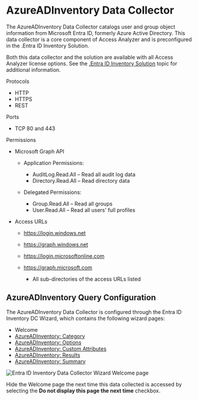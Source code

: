 # AzureADInventory Data Collector

The AzureADInventory Data Collector catalogs user and group object information from Microsoft Entra ID, formerly Azure Active Directory. This data collector is a core component of Access Analyzer and is preconfigured in the .Entra ID Inventory Solution.

Both this data collector and the solution are available with all Access Analyzer license options. See the [.Entra ID Inventory Solution](/docs/accessanalyzer/enterpriseauditor/solutions/entraidinventory/overview.md) topic for additional information.

Protocols

- HTTP
- HTTPS
- REST

Ports

- TCP 80 and 443

Permissions

- Microsoft Graph API

  - Application Permissions:

    - AuditLog.Read.All – Read all audit log data
    - Directory.Read.All – Read directory data
  - Delegated Permissions:

    - Group.Read.All – Read all groups
    - User.Read.All – Read all users' full profiles
- Access URLs

  - https://login.windows.net
  - https://graph.windows.net
  - https://login.microsoftonline.com
  - https://graph.microsoft.com

    - All sub-directories of the access URLs listed

## AzureADInventory Query Configuration

The AzureADInventory Data Collector is configured through the Entra ID Inventory DC Wizard, which contains the following wizard pages:

- Welcome
- [AzureADInventory: Category](/docs/accessanalyzer/enterpriseauditor/admin/datacollector/azureadinventory/category.md)
- [AzureADInventory: Options](/docs/accessanalyzer/enterpriseauditor/admin/datacollector/azureadinventory/options.md)
- [AzureADInventory: Custom Attributes](/docs/accessanalyzer/enterpriseauditor/admin/datacollector/azureadinventory/customattributes.md)
- [AzureADInventory: Results](/docs/accessanalyzer/enterpriseauditor/admin/datacollector/azureadinventory/results.md)
- [AzureADInventory: Summary](/docs/accessanalyzer/enterpriseauditor/admin/datacollector/azureadinventory/summary.md)

![Entra ID Inventory Data Collector Wizard Welcome page](/img/product_docs/activitymonitor/activitymonitor/install/welcome.webp)

Hide the Welcome page the next time this data collected is accessed by selecting the __Do not display this page the next time__ checkbox.
